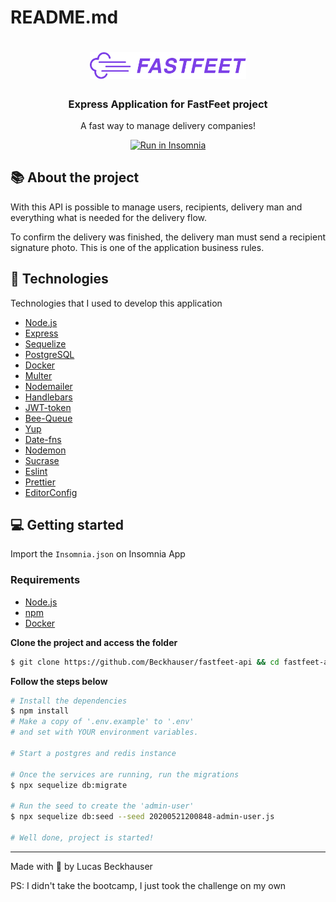 # README.md

<h1 align="center"><img src="logo.png" alt="fastfeet-logo" width="250px"/></h1>

<h3 align="center">
  Express Application for FastFeet project
</h3>

<p align="center">
  A fast way to manage delivery companies!
</p>

<p id="insomniaButton" align="center">
  <a href="https://insomnia.rest/run/?label=FastFeet%20-%20Beckhauser&uri=https%3A%2F%2Fgithub.com%2FBeckhauser%2Ffastfeet-api%2Fblob%2Fmaster%2FInsomnia.json" target="_blank">
    <img src="https://insomnia.rest/images/run.svg" alt="Run in Insomnia">
  </a>
</p>

## **📚 About the project**

With this API is possible to manage users, recipients, delivery man and everything what is needed for the delivery flow.

To confirm the delivery was finished, the delivery man must send a recipient signature photo. This is one of the application business rules.

## **🚀 Technologies**

Technologies that I used to develop this application

- [Node.js](https://nodejs.org/en/)
- [Express](https://expressjs.com/pt-br/)
- [Sequelize](https://sequelize.org/)
- [PostgreSQL](https://www.postgresql.org/)
- [Docker](https://www.docker.com/products/docker-desktop)
- [Multer](https://github.com/expressjs/multer)
- [Nodemailer](https://nodemailer.com/about/)
- [Handlebars](https://handlebarsjs.com/)
- [JWT-token](https://jwt.io/)
- [Bee-Queue](https://github.com/bee-queue/bee-queue)
- [Yup](https://github.com/jquense/yup)
- [Date-fns](https://date-fns.org/)
- [Nodemon](https://nodemon.io/)
- [Sucrase](https://github.com/alangpierce/sucrase)
- [Eslint](https://eslint.org/)
- [Prettier](https://prettier.io/)
- [EditorConfig](https://editorconfig.org/)

## **💻 Getting started**

Import the `Insomnia.json` on Insomnia App

### **Requirements**

- [Node.js](https://nodejs.org/en/)
- [npm](https://www.npmjs.com/)
- [Docker](https://www.docker.com/products/docker-desktop)

**Clone the project and access the folder**
```bash
$ git clone https://github.com/Beckhauser/fastfeet-api && cd fastfeet-api
```

**Follow the steps below**

```bash
# Install the dependencies
$ npm install
# Make a copy of '.env.example' to '.env'
# and set with YOUR environment variables.

# Start a postgres and redis instance

# Once the services are running, run the migrations
$ npx sequelize db:migrate

# Run the seed to create the 'admin-user'
$ npx sequelize db:seed --seed 20200521200848-admin-user.js

# Well done, project is started!
```

---

Made with 💛 by Lucas Beckhauser

PS: I didn't take the bootcamp, I just took the challenge on my own
